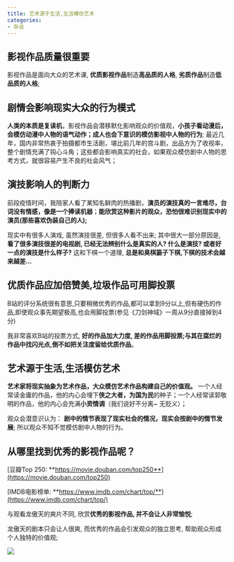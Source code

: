 ```yaml
---
title: 艺术源于生活,生活模仿艺术
categories:
- 杂谈
---
```


## 影视作品质量很重要

影视作品是面向大众的艺术课, **优质影视作品**制造**高品质的人格**, **劣质作品**制造**低品质的人格**;

## 剧情会影响现实大众的行为模式

**人类的本质是复读机**，影视作品会潜移默化影响观众的价值观，**小孩子看动漫后，会模仿动漫中人物的语气动作；成人也会下意识的模仿影视中人物的行为**; 最近几年，国内非常热衷于拍摄都市生活剧，堪比前几年的宫斗剧，出品方为了收视率，整个剧情充满了钩心斗角；这些都会影响真实的社会，如果观众模仿剧中人物的思考方式，就很容易产生不良的社会风气；


## 演技影响人的判断力

前段疫情时间，我陪家人看了某知名鲜肉的热播剧，**演员的演技真的一言难尽，台词没有情感，像是一个捧读机器**；**能欣赏这种影片的观众，恐怕很难识别现实中的演员(那些喜欢伪装自己的人);**

现实中有很多人演戏, 虽然演技很差, 但很多人看不出来; 其中很大一部分原因是, **看了很多演技很差的电视剧, 已经无法辨别什么是真实的人? 什么是演技? 或者好一点的演技是什么样子?**  这和下棋一个道理, **总是和臭棋篓子下棋,下棋的技术会越来越差...**

## 优质作品应加倍赞美,垃圾作品可用脚投票

B站的评分系统很有意思,只要稍微优秀的作品,都可以拿到9分以上,但有硬伤的作品,即使观众事先期望极高,也会用脚投票(参见《刀剑神域》一周从9分直接掉到4分)

我非常喜欢B站的投票方式, **好的作品加大力度, 差的作品用脚投票;与其在腐烂的作品中找闪光点,倒不如把关注度留给优质作品**。


## 艺术源于生活,生活模仿艺术

**艺术家将现实抽象为艺术作品，大众模仿艺术作品构建自己的价值观。** 一个人经常读金庸的作品，他的内心会埋下**侠之大者，为国为民**的种子；一个人经常读郭敬明的作品，他的内心会充满**小资情调**（我们说好不分离~ 无贬义）；

观众会潜意识认为： **剧中的情节表现了现实社会的情况，现实会按剧中的情节发展**; 所以观众不知不觉模仿剧中人物的行为。


## 从哪里找到优秀的影视作品呢？ 

[豆瓣Top 250: **https://movie.douban.com/top250**](https://movie.douban.com/top250) 

[IMDB电影榜单: **https://www.imdb.com/chart/top/**](https://www.imdb.com/chart/top/)


与观看龙傲天的爽片不同, 欣赏**优秀的影视作品, 并不会让人非常愉悦**;

龙傲天的剧本只会让人很爽, 而优秀的作品会引发观众的独立思考, 帮助观众形成个人独特的价值观;

![](https://v2fy.com/asset/0i/jikemiji/jikemiji-md/kr-000110.assets/1240-20200901155803162.jpeg)


